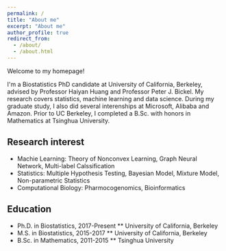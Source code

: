 ```yaml
---
permalink: /
title: "About me"
excerpt: "About me"
author_profile: true
redirect_from: 
  - /about/
  - /about.html
---
```


Welcome to my homepage!

I'm a Biostatistics PhD candidate at University of California, Berkeley, advised by Professor Haiyan Huang and Professor Peter J. Bickel. My research covers statistics, machine learning and data science. During my graduate study, I also did several interenships at Microsoft, Alibaba and Amazon. Prior to UC Berkeley, I completed a B.Sc. with honors in Mathematics at Tsinghua University.

## Research interest
- Machie Learning: Theory of Nonconvex Learning, Graph Neural Network, Multi-label Calssification
- Statistics: Multiple Hypothesis Testing, Bayesian Model, Mixture Model, Non-parametric Statistics
- Computational Biology: Pharmocogenomics, Bioinformatics

## Education
- Ph.D. in Biostatistics, 2017-Present
** University of California, Berkeley
- M.S. in Biostatistics, 2015-2017
** University of California, Berkeley
- B.Sc. in Mathematics, 2011-2015
** Tsinghua University


